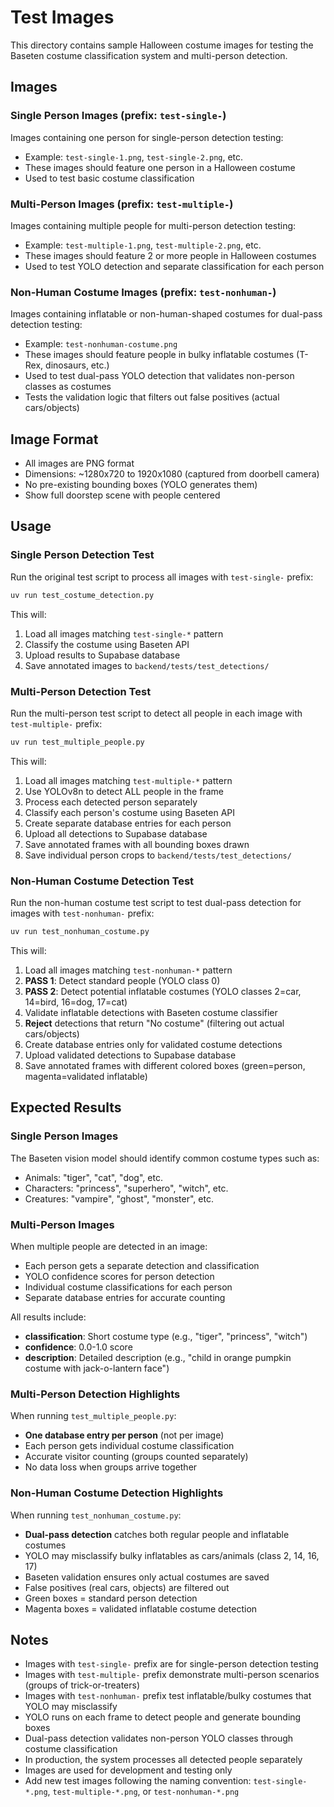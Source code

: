 # Test Images

This directory contains sample Halloween costume images for testing the Baseten costume classification system and multi-person detection.

## Images

### Single Person Images (prefix: `test-single-`)

Images containing one person for single-person detection testing:

- Example: `test-single-1.png`, `test-single-2.png`, etc.
- These images should feature one person in a Halloween costume
- Used to test basic costume classification

### Multi-Person Images (prefix: `test-multiple-`)

Images containing multiple people for multi-person detection testing:

- Example: `test-multiple-1.png`, `test-multiple-2.png`, etc.
- These images should feature 2 or more people in Halloween costumes
- Used to test YOLO detection and separate classification for each person

### Non-Human Costume Images (prefix: `test-nonhuman-`)

Images containing inflatable or non-human-shaped costumes for dual-pass detection testing:

- Example: `test-nonhuman-costume.png`
- These images should feature people in bulky inflatable costumes (T-Rex, dinosaurs, etc.)
- Used to test dual-pass YOLO detection that validates non-person classes as costumes
- Tests the validation logic that filters out false positives (actual cars/objects)

## Image Format

- All images are PNG format
- Dimensions: ~1280x720 to 1920x1080 (captured from doorbell camera)
- No pre-existing bounding boxes (YOLO generates them)
- Show full doorstep scene with people centered

## Usage

### Single Person Detection Test

Run the original test script to process all images with `test-single-` prefix:

```bash
uv run test_costume_detection.py
```

This will:
1. Load all images matching `test-single-*` pattern
2. Classify the costume using Baseten API
3. Upload results to Supabase database
4. Save annotated images to `backend/tests/test_detections/`

### Multi-Person Detection Test

Run the multi-person test script to detect all people in each image with `test-multiple-` prefix:

```bash
uv run test_multiple_people.py
```

This will:
1. Load all images matching `test-multiple-*` pattern
2. Use YOLOv8n to detect ALL people in the frame
3. Process each detected person separately
4. Classify each person's costume using Baseten API
5. Create separate database entries for each person
6. Upload all detections to Supabase database
7. Save annotated frames with all bounding boxes drawn
8. Save individual person crops to `backend/tests/test_detections/`

### Non-Human Costume Detection Test

Run the non-human costume test script to test dual-pass detection for images with `test-nonhuman-` prefix:

```bash
uv run test_nonhuman_costume.py
```

This will:
1. Load all images matching `test-nonhuman-*` pattern
2. **PASS 1**: Detect standard people (YOLO class 0)
3. **PASS 2**: Detect potential inflatable costumes (YOLO classes 2=car, 14=bird, 16=dog, 17=cat)
4. Validate inflatable detections with Baseten costume classifier
5. **Reject** detections that return "No costume" (filtering out actual cars/objects)
6. Create database entries only for validated costume detections
7. Upload validated detections to Supabase database
8. Save annotated frames with different colored boxes (green=person, magenta=validated inflatable)

## Expected Results

### Single Person Images

The Baseten vision model should identify common costume types such as:
- Animals: "tiger", "cat", "dog", etc.
- Characters: "princess", "superhero", "witch", etc.
- Creatures: "vampire", "ghost", "monster", etc.

### Multi-Person Images

When multiple people are detected in an image:
- Each person gets a separate detection and classification
- YOLO confidence scores for person detection
- Individual costume classifications for each person
- Separate database entries for accurate counting

All results include:
- **classification**: Short costume type (e.g., "tiger", "princess", "witch")
- **confidence**: 0.0-1.0 score
- **description**: Detailed description (e.g., "child in orange pumpkin costume with jack-o-lantern face")

### Multi-Person Detection Highlights

When running `test_multiple_people.py`:
- **One database entry per person** (not per image)
- Each person gets individual costume classification
- Accurate visitor counting (groups counted separately)
- No data loss when groups arrive together

### Non-Human Costume Detection Highlights

When running `test_nonhuman_costume.py`:
- **Dual-pass detection** catches both regular people and inflatable costumes
- YOLO may misclassify bulky inflatables as cars/animals (class 2, 14, 16, 17)
- Baseten validation ensures only actual costumes are saved
- False positives (real cars, objects) are filtered out
- Green boxes = standard person detection
- Magenta boxes = validated inflatable costume detection

## Notes

- Images with `test-single-` prefix are for single-person detection testing
- Images with `test-multiple-` prefix demonstrate multi-person scenarios (groups of trick-or-treaters)
- Images with `test-nonhuman-` prefix test inflatable/bulky costumes that YOLO may misclassify
- YOLO runs on each frame to detect people and generate bounding boxes
- Dual-pass detection validates non-person YOLO classes through costume classification
- In production, the system processes all detected people separately
- Images are used for development and testing only
- Add new test images following the naming convention: `test-single-*.png`, `test-multiple-*.png`, or `test-nonhuman-*.png`
